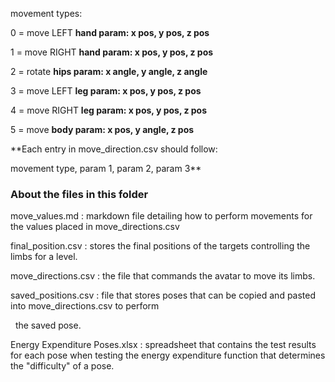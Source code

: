 movement types:



0 = move LEFT **hand				param: x pos, y pos, z pos**

1 = move RIGHT **hand				param: x pos, y pos, z pos**

2 = rotate **hips					param: x angle, y angle, z angle**

3 = move LEFT **leg				param: x pos, y pos, z pos**

4 = move RIGHT **leg				param: x pos, y pos, z pos**

5 = move **body					param: x pos, y angle, z pos**



\*\*Each entry in move\_direction.csv should follow:

movement type, param 1, param 2, param 3\*\*





### 

### About the files in this folder



move\_values.md : markdown file detailing how to perform movements for the values placed in move\_directions.csv



final\_position.csv : stores the final positions of the targets controlling the limbs for a level.



move\_directions.csv : the file that commands the avatar to move its limbs.



saved\_positions.csv : file that stores poses that can be copied and pasted into move\_directions.csv to perform 

&nbsp;		      the saved pose.



Energy Expenditure Poses.xlsx : spreadsheet that contains the test results for each pose when testing the 				energy expenditure function that determines the "difficulty" of a pose.

